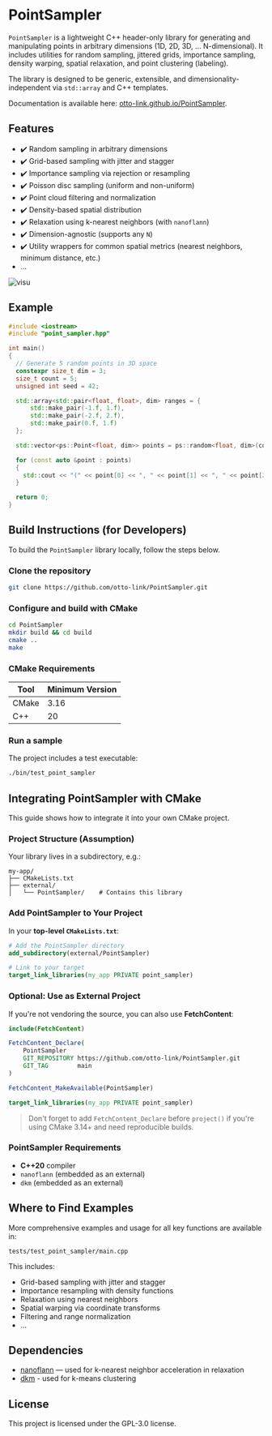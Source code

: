 # PointSampler

`PointSampler` is a lightweight C++ header-only library for generating and manipulating points in arbitrary dimensions (1D, 2D, 3D, ... N-dimensional). It includes utilities for random sampling, jittered grids, importance sampling, density warping, spatial relaxation, and point clustering (labeling).

The library is designed to be generic, extensible, and dimensionality-independent via `std::array` and C++ templates.

Documentation is available here: [otto-link.github.io/PointSampler](https://otto-link.github.io/PointSampler/).

## Features

- ✔️ Random sampling in arbitrary dimensions  
- ✔️ Grid-based sampling with jitter and stagger  
- ✔️ Importance sampling via rejection or resampling
- ✔️ Poisson disc sampling (uniform and non-uniform)
- ✔️ Point cloud filtering and normalization  
- ✔️ Density-based spatial distribution
- ✔️ Relaxation using k-nearest neighbors (with `nanoflann`)  
- ✔️ Dimension-agnostic (supports any `N`)
- ✔️ Utility wrappers for common spatial metrics (nearest neighbors, minimum distance, etc.)
- ...

![visu](https://github.com/user-attachments/assets/23d3bca0-d948-4531-a8ce-1a8237f1c8c6)

## Example

```cpp
#include <iostream>
#include "point_sampler.hpp"

int main()
{
  // Generate 5 random points in 3D space
  constexpr size_t dim = 3;
  size_t count = 5;
  unsigned int seed = 42;

  std::array<std::pair<float, float>, dim> ranges = {
      std::make_pair(-1.f, 1.f),
      std::make_pair(-2.f, 2.f),
      std::make_pair(0.f, 1.f)
  };

  std::vector<ps::Point<float, dim>> points = ps::random<float, dim>(count, ranges, seed);

  for (const auto &point : points)
  {
    std::cout << "(" << point[0] << ", " << point[1] << ", " << point[2] << ")\n";
  }

  return 0;
}
```

## Build Instructions (for Developers)

To build the `PointSampler` library locally, follow the steps below.

### Clone the repository

```bash
git clone https://github.com/otto-link/PointSampler.git
```

### Configure and build with CMake

```bash
cd PointSampler
mkdir build && cd build
cmake ..
make
```

### CMake Requirements

| Tool   | Minimum Version                             |
| ------ | ------------------------------------------- |
| CMake  | 3.16                                        |
| C++    | 20                                          |

### Run a sample

The project includes a test executable:

```bash
./bin/test_point_sampler
```

## Integrating PointSampler with CMake

This guide shows how to integrate it into your own CMake project.

### Project Structure (Assumption)

Your library lives in a subdirectory, e.g.:

```
my-app/
├── CMakeLists.txt
├── external/
│   └── PointSampler/    # Contains this library
```

### Add PointSampler to Your Project

In your **top-level `CMakeLists.txt`**:

```cmake
# Add the PointSampler directory
add_subdirectory(external/PointSampler)

# Link to your target
target_link_libraries(my_app PRIVATE point_sampler)
```

### Optional: Use as External Project

If you're not vendoring the source, you can also use **FetchContent**:

```cmake
include(FetchContent)

FetchContent_Declare(
    PointSampler
    GIT_REPOSITORY https://github.com/otto-link/PointSampler.git
    GIT_TAG        main
)

FetchContent_MakeAvailable(PointSampler)

target_link_libraries(my_app PRIVATE point_sampler)
```

> Don't forget to add `FetchContent_Declare` before `project()` if you're using CMake 3.14+ and need reproducible builds.

### PointSampler Requirements

* **C++20** compiler
* `nanoflann` (embedded as an external)
* `dkm` (embedded as an external)

## Where to Find Examples

More comprehensive examples and usage for all key functions are available in:

```
tests/test_point_sampler/main.cpp
```

This includes:

* Grid-based sampling with jitter and stagger
* Importance resampling with density functions
* Relaxation using nearest neighbors
* Spatial warping via coordinate transforms
* Filtering and range normalization
* ...

## Dependencies

* [nanoflann](https://github.com/jlblancoc/nanoflann) — used for k-nearest neighbor acceleration in relaxation
* [dkm](https://github.com/genbattle/dkm) - used for k-means clustering

## License

This project is licensed under the GPL-3.0 license.

